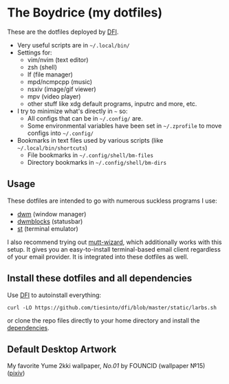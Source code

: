 # The Boydrice (my dotfiles)

These are the dotfiles deployed by [DFI](https://github.com/tiesinto/dfi).

- Very useful scripts are in `~/.local/bin/`
- Settings for:
	- vim/nvim (text editor)
	- zsh (shell)
	- lf (file manager)
	- mpd/ncmpcpp (music)
	- nsxiv (image/gif viewer)
	- mpv (video player)
	- other stuff like xdg default programs, inputrc and more, etc.
- I try to minimize what's directly in `~` so:
	- All configs that can be in `~/.config/` are.
	- Some environmental variables have been set in `~/.zprofile` to move configs into `~/.config/`
- Bookmarks in text files used by various scripts (like `~/.local/bin/shortcuts`)
	- File bookmarks in `~/.config/shell/bm-files`
	- Directory bookmarks in `~/.config/shell/bm-dirs`

## Usage

These dotfiles are intended to go with numerous suckless programs I use:

- [dwm](https://github.com/lukesmithxyz/dwm) (window manager)
- [dwmblocks](https://github.com/lukesmithxyz/dwmblocks) (statusbar)
- [st](https://github.com/lukesmithxyz/st) (terminal emulator)

I also recommend trying out
[mutt-wizard](https://github.com/lukesmithxyz/mutt-wizard), which additionally
works with this setup. It gives you an easy-to-install terminal-based email
client regardless of your email provider. It is integrated into these dotfiles
as well.

## Install these dotfiles and all dependencies

Use [DFI](https://github.com/tiesinto/dfi) to autoinstall everything:

```
curl -LO https://github.com/tiesinto/dfi/blob/master/static/larbs.sh
```

or clone the repo files directly to your home directory and install the
[dependencies](https://github.com/tiesinto/dfi/blob/master/static/progs.csv).

## Default Desktop Artwork

My favorite Yume 2kki wallpaper, *No.01* by FOUNCID (wallpaper №15) ([pixiv](https://www.pixiv.net/users/796402))
